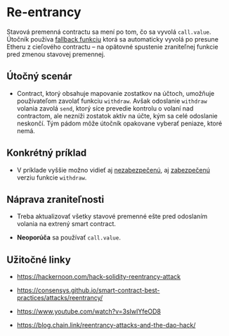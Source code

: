 # Re-entrancy

Stavová premenná contractu sa mení po tom, čo sa vyvolá `call.value`. Útočník používa [fallback funkciu](reExploit.sol#L26-L33) ktorá sa automaticky vyvolá po presune Etheru z cieľového contractu – na opätovné spustenie zraniteľnej funkcie pred zmenou stavovej premennej.

## Útočný scenár

- Contract, ktorý obsahuje mapovanie zostatkov na účtoch, umožňuje používateľom zavolať funkciu `withdraw`. Avšak odoslanie `withdraw` volania zavolá `send`, ktorý síce prevedie kontrolu o volaní nad contractom, ale nezníži zostatok aktív na účte, kým sa celé odoslanie neskončí. Tým pádom môže útočník opakovane vyberať peniaze, ktoré nemá.

## Konkrétný príklad

- V príklade vyššie možno vidieť aj [nezabezpečenú](reEntrancy.sol#L14-21), aj [zabezpečenú](reEntrancy.sol#L23-31) verziu funkcie `withdraw`.


## Náprava zraniteľnosti

- Treba aktualizovať všetky stavové premenné ešte pred odoslaním volania na extrený smart contract.

- **Neoporúča** sa používať `call.value`.

## Užitočné linky

- https://hackernoon.com/hack-solidity-reentrancy-attack

- https://consensys.github.io/smart-contract-best-practices/attacks/reentrancy/

- https://www.youtube.com/watch?v=3sIwIYfeOD8

- https://blog.chain.link/reentrancy-attacks-and-the-dao-hack/

